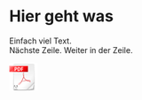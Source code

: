# Hier geht was

Einfach viel Text.  
Nächste Zeile. 
Weiter in der Zeile.

<img src="../img/pdf.png" />